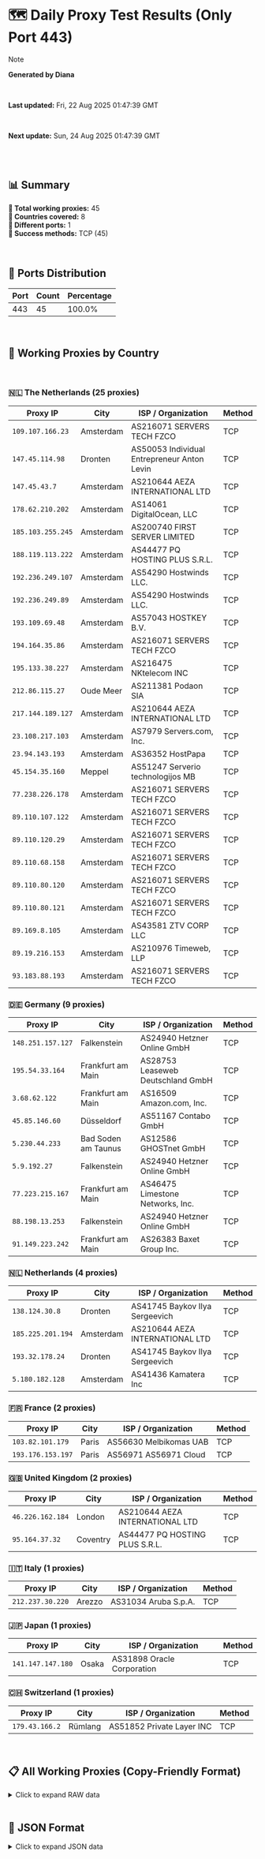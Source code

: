 # 🗺️ Daily Proxy Test Results (Only Port 443)

> [!NOTE]
>
> **Generated by Diana**
>
> <br/>
>
> **Last updated:** Fri, 22 Aug 2025 01:47:39 GMT
>
> <br/>
>
> **Next update:** Sun, 24 Aug 2025 01:47:39 GMT
>
> <br/>
>

</br>

## 📊 Summary

**🔹 Total working proxies:** 45  
**🔹 Countries covered:** 8  
**🔹 Different ports:** 1  
**🔹 Success methods:** TCP (45)

<br/>

## 🔌 Ports Distribution

| Port | Count | Percentage |
|------|-------|------------|
| 443  | 45     | 100.0%     |

<br/>

## 🫧 Working Proxies by Country

<br/>

### 🇳🇱 The Netherlands (25 proxies)

| Proxy IP | City | ISP / Organization | Method |
|----------|------|--------------------|--------|
| `109.107.166.23` | Amsterdam | AS216071 SERVERS TECH FZCO | TCP |
| `147.45.114.98` | Dronten | AS50053 Individual Entrepreneur Anton Levin | TCP |
| `147.45.43.7` | Amsterdam | AS210644 AEZA INTERNATIONAL LTD | TCP |
| `178.62.210.202` | Amsterdam | AS14061 DigitalOcean, LLC | TCP |
| `185.103.255.245` | Amsterdam | AS200740 FIRST SERVER LIMITED | TCP |
| `188.119.113.222` | Amsterdam | AS44477 PQ HOSTING PLUS S.R.L. | TCP |
| `192.236.249.107` | Amsterdam | AS54290 Hostwinds LLC. | TCP |
| `192.236.249.89` | Amsterdam | AS54290 Hostwinds LLC. | TCP |
| `193.109.69.48` | Amsterdam | AS57043 HOSTKEY B.V. | TCP |
| `194.164.35.86` | Amsterdam | AS216071 SERVERS TECH FZCO | TCP |
| `195.133.38.227` | Amsterdam | AS216475 NKtelecom INC | TCP |
| `212.86.115.27` | Oude Meer | AS211381 Podaon SIA | TCP |
| `217.144.189.127` | Amsterdam | AS210644 AEZA INTERNATIONAL LTD | TCP |
| `23.108.217.103` | Amsterdam | AS7979 Servers.com, Inc. | TCP |
| `23.94.143.193` | Amsterdam | AS36352 HostPapa | TCP |
| `45.154.35.160` | Meppel | AS51247 Serverio technologijos MB | TCP |
| `77.238.226.178` | Amsterdam | AS216071 SERVERS TECH FZCO | TCP |
| `89.110.107.122` | Amsterdam | AS216071 SERVERS TECH FZCO | TCP |
| `89.110.120.29` | Amsterdam | AS216071 SERVERS TECH FZCO | TCP |
| `89.110.68.158` | Amsterdam | AS216071 SERVERS TECH FZCO | TCP |
| `89.110.80.120` | Amsterdam | AS216071 SERVERS TECH FZCO | TCP |
| `89.110.80.121` | Amsterdam | AS216071 SERVERS TECH FZCO | TCP |
| `89.169.8.105` | Amsterdam | AS43581 ZTV CORP LLC | TCP |
| `89.19.216.153` | Amsterdam | AS210976 Timeweb, LLP | TCP |
| `93.183.88.193` | Amsterdam | AS216071 SERVERS TECH FZCO | TCP |

### 🇩🇪 Germany (9 proxies)

| Proxy IP | City | ISP / Organization | Method |
|----------|------|--------------------|--------|
| `148.251.157.127` | Falkenstein | AS24940 Hetzner Online GmbH | TCP |
| `195.54.33.164` | Frankfurt am Main | AS28753 Leaseweb Deutschland GmbH | TCP |
| `3.68.62.122` | Frankfurt am Main | AS16509 Amazon.com, Inc. | TCP |
| `45.85.146.60` | Düsseldorf | AS51167 Contabo GmbH | TCP |
| `5.230.44.233` | Bad Soden am Taunus | AS12586 GHOSTnet GmbH | TCP |
| `5.9.192.27` | Falkenstein | AS24940 Hetzner Online GmbH | TCP |
| `77.223.215.167` | Frankfurt am Main | AS46475 Limestone Networks, Inc. | TCP |
| `88.198.13.253` | Falkenstein | AS24940 Hetzner Online GmbH | TCP |
| `91.149.223.242` | Frankfurt am Main | AS26383 Baxet Group Inc. | TCP |

### 🇳🇱 Netherlands (4 proxies)

| Proxy IP | City | ISP / Organization | Method |
|----------|------|--------------------|--------|
| `138.124.30.8` | Dronten | AS41745 Baykov Ilya Sergeevich | TCP |
| `185.225.201.194` | Amsterdam | AS210644 AEZA INTERNATIONAL LTD | TCP |
| `193.32.178.24` | Dronten | AS41745 Baykov Ilya Sergeevich | TCP |
| `5.180.182.128` | Amsterdam | AS41436 Kamatera Inc | TCP |

### 🇫🇷 France (2 proxies)

| Proxy IP | City | ISP / Organization | Method |
|----------|------|--------------------|--------|
| `103.82.101.179` | Paris | AS56630 Melbikomas UAB | TCP |
| `193.176.153.197` | Paris | AS56971 AS56971 Cloud | TCP |

### 🇬🇧 United Kingdom (2 proxies)

| Proxy IP | City | ISP / Organization | Method |
|----------|------|--------------------|--------|
| `46.226.162.184` | London | AS210644 AEZA INTERNATIONAL LTD | TCP |
| `95.164.37.32` | Coventry | AS44477 PQ HOSTING PLUS S.R.L. | TCP |

### 🇮🇹 Italy (1 proxies)

| Proxy IP | City | ISP / Organization | Method |
|----------|------|--------------------|--------|
| `212.237.30.220` | Arezzo | AS31034 Aruba S.p.A. | TCP |

### 🇯🇵 Japan (1 proxies)

| Proxy IP | City | ISP / Organization | Method |
|----------|------|--------------------|--------|
| `141.147.147.180` | Osaka | AS31898 Oracle Corporation | TCP |

### 🇨🇭 Switzerland (1 proxies)

| Proxy IP | City | ISP / Organization | Method |
|----------|------|--------------------|--------|
| `179.43.166.2` | Rümlang | AS51852 Private Layer INC | TCP |

<br/>

## 📋 All Working Proxies (Copy-Friendly Format)

<details>
<summary>Click to expand RAW data</summary>

```
103.82.101.179
193.176.153.197
148.251.157.127
195.54.33.164
3.68.62.122
45.85.146.60
5.230.44.233
5.9.192.27
77.223.215.167
88.198.13.253
91.149.223.242
212.237.30.220
141.147.147.180
138.124.30.8
185.225.201.194
193.32.178.24
5.180.182.128
179.43.166.2
109.107.166.23
147.45.114.98
147.45.43.7
178.62.210.202
185.103.255.245
188.119.113.222
192.236.249.107
192.236.249.89
193.109.69.48
194.164.35.86
195.133.38.227
212.86.115.27
217.144.189.127
23.108.217.103
23.94.143.193
45.154.35.160
77.238.226.178
89.110.107.122
89.110.120.29
89.110.68.158
89.110.80.120
89.110.80.121
89.169.8.105
89.19.216.153
93.183.88.193
46.226.162.184
95.164.37.32
```

</details>

<br/>

## 💾 JSON Format

<details>
<summary>Click to expand JSON data</summary>

```json
[
  {
    "ip": "103.82.101.179",
    "port": "443",
    "method": "TCP",
    "country": "France",
    "city": "Paris",
    "as": "AS56630 Melbikomas UAB",
    "proxy": true
  },
  {
    "ip": "193.176.153.197",
    "port": "443",
    "method": "TCP",
    "country": "France",
    "city": "Paris",
    "as": "AS56971 AS56971 Cloud",
    "proxy": "unknown"
  },
  {
    "ip": "148.251.157.127",
    "port": "443",
    "method": "TCP",
    "country": "Germany",
    "city": "Falkenstein",
    "as": "AS24940 Hetzner Online GmbH",
    "proxy": "unknown"
  },
  {
    "ip": "195.54.33.164",
    "port": "443",
    "method": "TCP",
    "country": "Germany",
    "city": "Frankfurt am Main",
    "as": "AS28753 Leaseweb Deutschland GmbH",
    "proxy": "unknown"
  },
  {
    "ip": "3.68.62.122",
    "port": "443",
    "method": "TCP",
    "country": "Germany",
    "city": "Frankfurt am Main",
    "as": "AS16509 Amazon.com, Inc.",
    "proxy": "unknown"
  },
  {
    "ip": "45.85.146.60",
    "port": "443",
    "method": "TCP",
    "country": "Germany",
    "city": "Düsseldorf",
    "as": "AS51167 Contabo GmbH",
    "proxy": "unknown"
  },
  {
    "ip": "5.230.44.233",
    "port": "443",
    "method": "TCP",
    "country": "Germany",
    "city": "Bad Soden am Taunus",
    "as": "AS12586 GHOSTnet GmbH",
    "proxy": true
  },
  {
    "ip": "5.9.192.27",
    "port": "443",
    "method": "TCP",
    "country": "Germany",
    "city": "Falkenstein",
    "as": "AS24940 Hetzner Online GmbH",
    "proxy": "unknown"
  },
  {
    "ip": "77.223.215.167",
    "port": "443",
    "method": "TCP",
    "country": "Germany",
    "city": "Frankfurt am Main",
    "as": "AS46475 Limestone Networks, Inc.",
    "proxy": "unknown"
  },
  {
    "ip": "88.198.13.253",
    "port": "443",
    "method": "TCP",
    "country": "Germany",
    "city": "Falkenstein",
    "as": "AS24940 Hetzner Online GmbH",
    "proxy": "unknown"
  },
  {
    "ip": "91.149.223.242",
    "port": "443",
    "method": "TCP",
    "country": "Germany",
    "city": "Frankfurt am Main",
    "as": "AS26383 Baxet Group Inc.",
    "proxy": "unknown"
  },
  {
    "ip": "212.237.30.220",
    "port": "443",
    "method": "TCP",
    "country": "Italy",
    "city": "Arezzo",
    "as": "AS31034 Aruba S.p.A.",
    "proxy": true
  },
  {
    "ip": "141.147.147.180",
    "port": "443",
    "method": "TCP",
    "country": "Japan",
    "city": "Osaka",
    "as": "AS31898 Oracle Corporation",
    "proxy": true
  },
  {
    "ip": "138.124.30.8",
    "port": "443",
    "method": "TCP",
    "country": "Netherlands",
    "city": "Dronten",
    "as": "AS41745 Baykov Ilya Sergeevich",
    "proxy": "unknown"
  },
  {
    "ip": "185.225.201.194",
    "port": "443",
    "method": "TCP",
    "country": "Netherlands",
    "city": "Amsterdam",
    "as": "AS210644 AEZA INTERNATIONAL LTD",
    "proxy": "unknown"
  },
  {
    "ip": "193.32.178.24",
    "port": "443",
    "method": "TCP",
    "country": "Netherlands",
    "city": "Dronten",
    "as": "AS41745 Baykov Ilya Sergeevich",
    "proxy": "unknown"
  },
  {
    "ip": "5.180.182.128",
    "port": "443",
    "method": "TCP",
    "country": "Netherlands",
    "city": "Amsterdam",
    "as": "AS41436 Kamatera Inc",
    "proxy": "unknown"
  },
  {
    "ip": "179.43.166.2",
    "port": "443",
    "method": "TCP",
    "country": "Switzerland",
    "city": "Rümlang",
    "as": "AS51852 Private Layer INC",
    "proxy": "unknown"
  },
  {
    "ip": "109.107.166.23",
    "port": "443",
    "method": "TCP",
    "country": "The Netherlands",
    "city": "Amsterdam",
    "as": "AS216071 SERVERS TECH FZCO",
    "proxy": "unknown"
  },
  {
    "ip": "147.45.114.98",
    "port": "443",
    "method": "TCP",
    "country": "The Netherlands",
    "city": "Dronten",
    "as": "AS50053 Individual Entrepreneur Anton Levin",
    "proxy": "unknown"
  },
  {
    "ip": "147.45.43.7",
    "port": "443",
    "method": "TCP",
    "country": "The Netherlands",
    "city": "Amsterdam",
    "as": "AS210644 AEZA INTERNATIONAL LTD",
    "proxy": true
  },
  {
    "ip": "178.62.210.202",
    "port": "443",
    "method": "TCP",
    "country": "The Netherlands",
    "city": "Amsterdam",
    "as": "AS14061 DigitalOcean, LLC",
    "proxy": "unknown"
  },
  {
    "ip": "185.103.255.245",
    "port": "443",
    "method": "TCP",
    "country": "The Netherlands",
    "city": "Amsterdam",
    "as": "AS200740 FIRST SERVER LIMITED",
    "proxy": "unknown"
  },
  {
    "ip": "188.119.113.222",
    "port": "443",
    "method": "TCP",
    "country": "The Netherlands",
    "city": "Amsterdam",
    "as": "AS44477 PQ HOSTING PLUS S.R.L.",
    "proxy": "unknown"
  },
  {
    "ip": "192.236.249.107",
    "port": "443",
    "method": "TCP",
    "country": "The Netherlands",
    "city": "Amsterdam",
    "as": "AS54290 Hostwinds LLC.",
    "proxy": "unknown"
  },
  {
    "ip": "192.236.249.89",
    "port": "443",
    "method": "TCP",
    "country": "The Netherlands",
    "city": "Amsterdam",
    "as": "AS54290 Hostwinds LLC.",
    "proxy": "unknown"
  },
  {
    "ip": "193.109.69.48",
    "port": "443",
    "method": "TCP",
    "country": "The Netherlands",
    "city": "Amsterdam",
    "as": "AS57043 HOSTKEY B.V.",
    "proxy": "unknown"
  },
  {
    "ip": "194.164.35.86",
    "port": "443",
    "method": "TCP",
    "country": "The Netherlands",
    "city": "Amsterdam",
    "as": "AS216071 SERVERS TECH FZCO",
    "proxy": "unknown"
  },
  {
    "ip": "195.133.38.227",
    "port": "443",
    "method": "TCP",
    "country": "The Netherlands",
    "city": "Amsterdam",
    "as": "AS216475 NKtelecom INC",
    "proxy": "unknown"
  },
  {
    "ip": "212.86.115.27",
    "port": "443",
    "method": "TCP",
    "country": "The Netherlands",
    "city": "Oude Meer",
    "as": "AS211381 Podaon SIA",
    "proxy": "unknown"
  },
  {
    "ip": "217.144.189.127",
    "port": "443",
    "method": "TCP",
    "country": "The Netherlands",
    "city": "Amsterdam",
    "as": "AS210644 AEZA INTERNATIONAL LTD",
    "proxy": true
  },
  {
    "ip": "23.108.217.103",
    "port": "443",
    "method": "TCP",
    "country": "The Netherlands",
    "city": "Amsterdam",
    "as": "AS7979 Servers.com, Inc.",
    "proxy": "unknown"
  },
  {
    "ip": "23.94.143.193",
    "port": "443",
    "method": "TCP",
    "country": "The Netherlands",
    "city": "Amsterdam",
    "as": "AS36352 HostPapa",
    "proxy": "unknown"
  },
  {
    "ip": "45.154.35.160",
    "port": "443",
    "method": "TCP",
    "country": "The Netherlands",
    "city": "Meppel",
    "as": "AS51247 Serverio technologijos MB",
    "proxy": "unknown"
  },
  {
    "ip": "77.238.226.178",
    "port": "443",
    "method": "TCP",
    "country": "The Netherlands",
    "city": "Amsterdam",
    "as": "AS216071 SERVERS TECH FZCO",
    "proxy": "unknown"
  },
  {
    "ip": "89.110.107.122",
    "port": "443",
    "method": "TCP",
    "country": "The Netherlands",
    "city": "Amsterdam",
    "as": "AS216071 SERVERS TECH FZCO",
    "proxy": "unknown"
  },
  {
    "ip": "89.110.120.29",
    "port": "443",
    "method": "TCP",
    "country": "The Netherlands",
    "city": "Amsterdam",
    "as": "AS216071 SERVERS TECH FZCO",
    "proxy": "unknown"
  },
  {
    "ip": "89.110.68.158",
    "port": "443",
    "method": "TCP",
    "country": "The Netherlands",
    "city": "Amsterdam",
    "as": "AS216071 SERVERS TECH FZCO",
    "proxy": "unknown"
  },
  {
    "ip": "89.110.80.120",
    "port": "443",
    "method": "TCP",
    "country": "The Netherlands",
    "city": "Amsterdam",
    "as": "AS216071 SERVERS TECH FZCO",
    "proxy": "unknown"
  },
  {
    "ip": "89.110.80.121",
    "port": "443",
    "method": "TCP",
    "country": "The Netherlands",
    "city": "Amsterdam",
    "as": "AS216071 SERVERS TECH FZCO",
    "proxy": "unknown"
  },
  {
    "ip": "89.169.8.105",
    "port": "443",
    "method": "TCP",
    "country": "The Netherlands",
    "city": "Amsterdam",
    "as": "AS43581 ZTV CORP LLC",
    "proxy": "unknown"
  },
  {
    "ip": "89.19.216.153",
    "port": "443",
    "method": "TCP",
    "country": "The Netherlands",
    "city": "Amsterdam",
    "as": "AS210976 Timeweb, LLP",
    "proxy": "unknown"
  },
  {
    "ip": "93.183.88.193",
    "port": "443",
    "method": "TCP",
    "country": "The Netherlands",
    "city": "Amsterdam",
    "as": "AS216071 SERVERS TECH FZCO",
    "proxy": "unknown"
  },
  {
    "ip": "46.226.162.184",
    "port": "443",
    "method": "TCP",
    "country": "United Kingdom",
    "city": "London",
    "as": "AS210644 AEZA INTERNATIONAL LTD",
    "proxy": true
  },
  {
    "ip": "95.164.37.32",
    "port": "443",
    "method": "TCP",
    "country": "United Kingdom",
    "city": "Coventry",
    "as": "AS44477 PQ HOSTING PLUS S.R.L.",
    "proxy": true
  }
]
```

</details>
